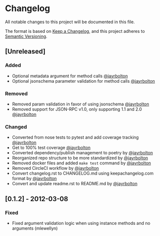 # Changelog

All notable changes to this project will be documented in this file.

The format is based on [Keep a Changelog](https://keepachangelog.com/en/1.0.0/),
and this project adheres to [Semantic Versioning](https://semver.org/spec/v2.0.0.html).

## [Unreleased]

### Added
- Optional metadata argument for method calls [@jayrbolton](https://github.com/jayrbolton)
- Optional jsonschema parameter validation for method calls [@jayrbolton](https://github.com/jayrbolton)

### Removed
- Removed param validation in favor of using jsonschema [@jayrbolton](https://github.com/jayrbolton)
- Removed support for JSON-RPC v1.0, only supporting 1.1 and 2.0 [@jayrbolton](https://github.com/jayrbolton)

### Changed
- Converted from nose tests to pytest and add coverage tracking [@jayrbolton](https://github.com/jayrbolton)
- Get to 100% test coverage [@jayrbolton](https://github.com/jayrbolton)
- Converted dependency/publish management to poetry by [@jayrbolton](https://github.com/jayrbolton)
- Reorganized repo structure to be more standardized by [@jayrbolton](https://github.com/jayrbolton)
- Removed docker files and added `make test` command by [@jayrbolton](https://github.com/jayrbolton)
- Removed CircleCI workflow by [@jayrbolton](https://github.com/jayrbolton)
- Convert changelog.rst to CHANGELOG.md using keepachangelog.com format by [@jayrbolton](https://github.com/jayrbolton)
- Convert and update readme.rst to README.md by [@jayrbolton](https://github.com/jayrbolton)

## [0.1.2] - 2012-03-08
### Fixed
- Fixed argument validation logic when using instance methods and no arguments (mlewellyn)
